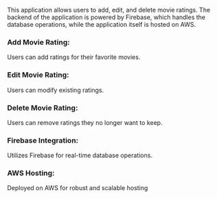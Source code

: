 This application allows users to add, edit, and delete movie ratings. 
The backend of the application is powered by Firebase, which handles the database operations, 
while the application itself is hosted on AWS.
### Add Movie Rating: 
Users can add ratings for their favorite movies.
### Edit Movie Rating:
Users can modify existing ratings.
### Delete Movie Rating: 
Users can remove ratings they no longer want to keep.
### Firebase Integration: 
Utilizes Firebase for real-time database operations.
### AWS Hosting: 
Deployed on AWS for robust and scalable hosting
